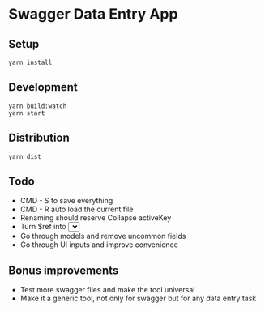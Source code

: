 # Swagger Data Entry App


## Setup

```
yarn install
```


## Development

```
yarn build:watch
yarn start
```


## Distribution

```
yarn dist
```


## Todo

- CMD - S to save everything
- CMD - R auto load the current file
- Renaming should reserve Collapse activeKey
- Turn $ref into <Select/>
- Go through models and remove uncommon fields
- Go through UI inputs and improve convenience


## Bonus improvements

- Test more swagger files and make the tool universal
- Make it a generic tool, not only for swagger but for any data entry task
